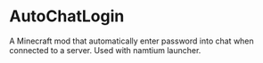 # AutoChatLogin

A Minecraft mod that automatically enter password into chat when connected to a server. Used with namtium launcher.
